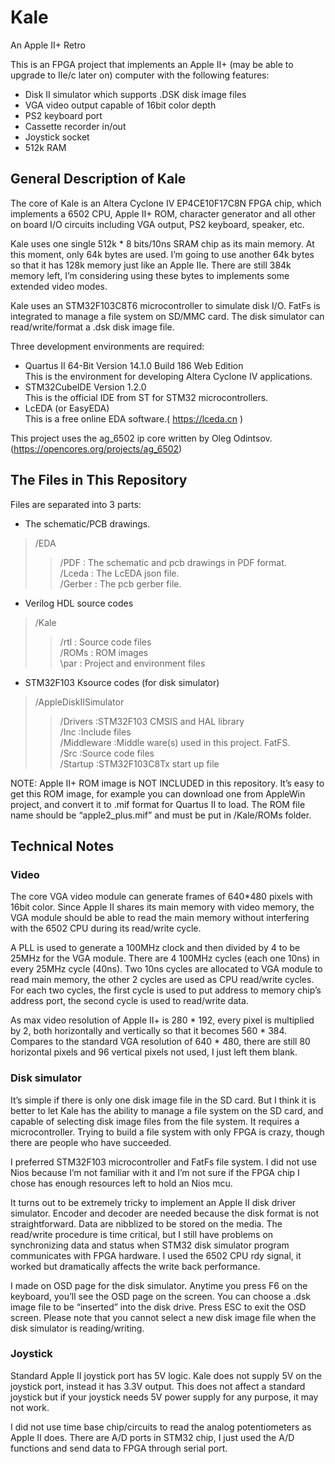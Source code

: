 # Kale
An Apple II+ Retro

This is an FPGA project that implements an Apple II+ (may be able to upgrade to IIe/c later on)  computer with the following features:

* Disk II simulator which supports .DSK disk image files 
* VGA video output capable of 16bit color depth
* PS2 keyboard port
* Cassette recorder in/out
* Joystick socket
* 512k RAM



## General Description of Kale

The core of Kale is an Altera Cyclone IV EP4CE10F17C8N FPGA chip, which implements a 6502 CPU, Apple II+ ROM, character generator and all other on board I/O circuits including VGA output, PS2 keyboard, speaker, etc.

Kale uses one single 512k * 8 bits/10ns SRAM chip as its main memory. At this moment, only 64k bytes are used. I’m going to use another 64k bytes so that it has 128k memory just like an Apple IIe. There are still 384k memory left, I’m considering using these bytes to implements some extended video modes.

Kale uses an STM32F103C8T6 microcontroller to simulate disk I/O. FatFs is integrated
 to manage a file system on SD/MMC card. The disk simulator can read/write/format a .dsk disk image file.

Three development environments are required: </br>
* Quartus II 64-Bit Version 14.1.0 Build 186 Web Edition</br>
	This is the environment for developing Altera Cyclone IV applications.</br>
* STM32CubeIDE Version 1.2.0</br>
	This is the official IDE from ST for STM32 microcontrollers.</br>
* LcEDA (or EasyEDA)</br>
	This is a free online EDA software.(  https://lceda.cn )

This project uses the ag_6502 ip core written by Oleg Odintsov. (https://opencores.org/projects/ag_6502)

## The Files in This Repository

Files are separated into 3 parts:</br>
* The schematic/PCB drawings.</br>
> /EDA</br>
>> /PDF		: The schematic and pcb drawings in PDF format.</br>
>> /Lceda		: The LcEDA json file.</br>
>> /Gerber	: The pcb gerber file. </br>
* Verilog HDL source codes</br>
> /Kale</br>
>> /rtl		: Source code files</br>
>> /ROMs		: ROM images</br>
>> \par		: Project and environment files</br>
* STM32F103 Ksource codes (for disk simulator)</br>
> /AppleDiskIISimulator</br>
>> /Drivers	:STM32F103 CMSIS and HAL library</br>
>> /Inc		:Include files</br>
>> /Middleware	:Middle ware(s) used in this project. FatFS.</br>
>> /Src		:Source code files</br>
>> /Startup	:STM32F103C8Tx start up file</br>

NOTE: Apple II+ ROM image is NOT INCLUDED in this repository. It’s easy to get this ROM image, for example you can download one from AppleWin project, and convert it to .mif format for Quartus II to load. The ROM file name should be “apple2_plus.mif” and must be put in /Kale/ROMs folder.


## Technical Notes

### Video

The core VGA video module can generate frames of 640*480 pixels with 16bit color.
Since Apple II shares its main memory with video memory, the VGA module should be able to read the main memory without interfering with the 6502 CPU during its read/write cycle. 

A PLL is used to generate a 100MHz clock and then divided by 4 to be 25MHz for the VGA module. There are 4 100MHz cycles (each one 10ns) in every 25MHz cycle (40ns). Two 10ns cycles are allocated to VGA module to read main memory, the other 2 cycles are used as CPU read/write cycles. For each two cycles, the first cycle is used to put address to memory chip’s address port, the second cycle is used to read/write data.

As max video resolution of Apple II+ is 280 * 192, every pixel is multiplied by 2, both horizontally and vertically so that it becomes 560 * 384. Compares to the standard VGA resolution of 640 * 480, there are still 80 horizontal pixels and 96 vertical pixels not used, I just left them blank.

### Disk simulator

It’s simple if there is only one disk image file in the SD card. But I think it is better to let Kale has the ability to manage a file system on the SD card, and capable of selecting disk image files from the file system. It requires a microcontroller. Trying to build a file system with only FPGA is crazy, though there are people who have succeeded.

I preferred STM32F103 microcontroller and FatFs file system. I did not use Nios because I’m not familiar with it and I’m not sure if the FPGA chip I chose has enough resources left to hold an Nios mcu.

It turns out to be extremely tricky to implement an Apple II disk driver simulator. Encoder and decoder are needed because the disk format is not straightforward. Data are nibblized to be stored on the media. The read/write procedure is time critical, but I still have problems on synchronizing data and status when STM32 disk simulator program communicates with FPGA hardware. I used the 6502 CPU rdy signal, it worked but dramatically affects the write back performance.  

I made on OSD page for the disk simulator. Anytime you press F6 on the keyboard, you’ll see the OSD page on the screen. You can choose a .dsk image file to be “inserted” into the disk drive. Press ESC to exit the OSD screen. Please note that you cannot select a new disk image file when the disk simulator is reading/writing.

### Joystick

Standard Apple II joystick port has 5V logic. Kale does not supply 5V on the joystick port, instead it has 3.3V output. This does not affect a standard joystick but if your joystick needs 5V power supply for any purpose, it may not work.

I did not use time base chip/circuits to read the analog potentiometers as Apple II does. There are A/D ports in STM32 chip, I just used the A/D functions and send data to FPGA through serial port.

